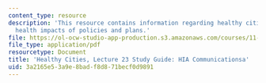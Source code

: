 ```yaml
---
content_type: resource
description: 'This resource contains information regarding healthy cities: Assessing
  health impacts of policies and plans.'
file: https://ol-ocw-studio-app-production.s3.amazonaws.com/courses/11-s941-healthy-cities-assessing-health-impacts-of-policies-and-plans-spring-2016/3a2165e53a9e8badf8d871becf0d9891_MIT11_S941S16_Class23Guide.pdf
file_type: application/pdf
resourcetype: Document
title: 'Healthy Cities, Lecture 23 Study Guide: HIA Communicationsa'
uid: 3a2165e5-3a9e-8bad-f8d8-71becf0d9891
---
```

